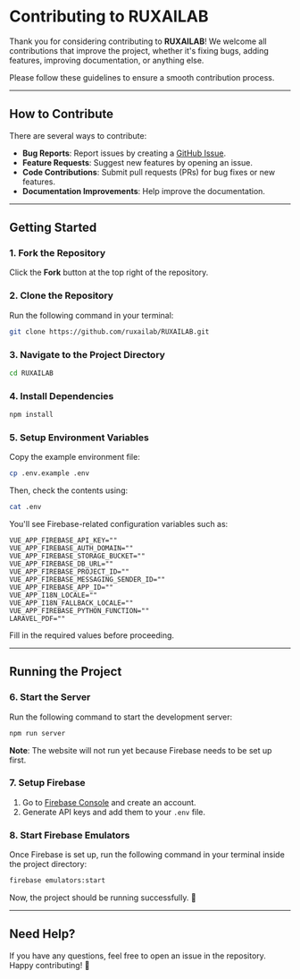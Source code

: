# Contributing to RUXAILAB

Thank you for considering contributing to **RUXAILAB**! We welcome all contributions that improve the project, whether it's fixing bugs, adding features, improving documentation, or anything else.

Please follow these guidelines to ensure a smooth contribution process.

---

## How to Contribute

There are several ways to contribute:
- **Bug Reports**: Report issues by creating a [GitHub Issue](https://github.com/ruxailab/RUXAILAB/issues).
- **Feature Requests**: Suggest new features by opening an issue.
- **Code Contributions**: Submit pull requests (PRs) for bug fixes or new features.
- **Documentation Improvements**: Help improve the documentation.

---

## Getting Started

### 1. Fork the Repository
Click the **Fork** button at the top right of the repository.

### 2. Clone the Repository
Run the following command in your terminal:
```sh
git clone https://github.com/ruxailab/RUXAILAB.git
```

### 3. Navigate to the Project Directory
```sh
cd RUXAILAB
```

### 4. Install Dependencies
```sh
npm install
```

### 5. Setup Environment Variables
Copy the example environment file:
```sh
cp .env.example .env
```
Then, check the contents using:
```sh
cat .env
```
You'll see Firebase-related configuration variables such as:
```env
VUE_APP_FIREBASE_API_KEY=""
VUE_APP_FIREBASE_AUTH_DOMAIN=""
VUE_APP_FIREBASE_STORAGE_BUCKET=""
VUE_APP_FIREBASE_DB_URL=""
VUE_APP_FIREBASE_PROJECT_ID=""
VUE_APP_FIREBASE_MESSAGING_SENDER_ID=""
VUE_APP_FIREBASE_APP_ID=""
VUE_APP_I18N_LOCALE=""
VUE_APP_I18N_FALLBACK_LOCALE=""
VUE_APP_FIREBASE_PYTHON_FUNCTION=""
LARAVEL_PDF=""
```
Fill in the required values before proceeding.

---

## Running the Project

### 6. Start the Server
Run the following command to start the development server:
```sh
npm run server
```
**Note**: The website will not run yet because Firebase needs to be set up first.

### 7. Setup Firebase
1. Go to [Firebase Console](https://console.firebase.google.com/) and create an account.
2. Generate API keys and add them to your `.env` file.

### 8. Start Firebase Emulators
Once Firebase is set up, run the following command in your terminal inside the project directory:
```sh
firebase emulators:start
```
Now, the project should be running successfully. 🎉

---
## Need Help?
If you have any questions, feel free to open an issue in the repository. Happy contributing! 🚀

